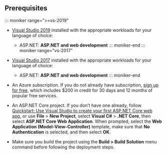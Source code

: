 ## Prerequisites

::: moniker range=">=vs-2019"

* [Visual Studio 2019](https://visualstudio.microsoft.com/downloads) installed with the appropriate workloads for your language of choice:
  * ASP.NET: **ASP.NET and web development**
::: moniker-end
::: moniker range="vs-2017"
* [Visual Studio 2017](https://visualstudio.microsoft.com/vs/older-downloads/?utm_medium=microsoft&utm_source=docs.microsoft.com&utm_campaign=vs+2017+download) installed with the appropriate workloads for your language of choice:
  * ASP.NET: **ASP.NET and web development**
::: moniker-end

* An Azure subscription. If you do not already have subscription, [sign up for free](https://azure.microsoft.com/free/dotnet/), which includes $200 in credit for 30 days and 12 months of popular free services.

* An ASP.NET Core project. If you don’t have one already, follow [Quickstart: Use Visual Studio to create your first ASP.NET Core web app](../../ide/quickstart-aspnet-core.md), or use **File** > **New Project**, select **Visual C#** > **.NET Core**, then select **ASP.NET Core Web Application**. When prompted, select the **Web Application (Model-View-Controller)** template, make sure that **No Authentication** is selected, and then select **OK**.

* Make sure you build the project using the **Build > Build Solution** menu command before following the deployment steps.